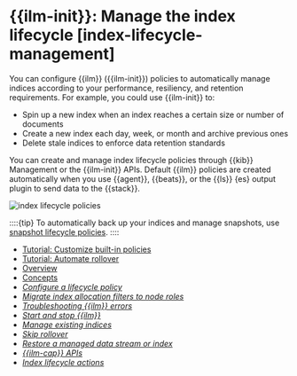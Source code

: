# {{ilm-init}}: Manage the index lifecycle [index-lifecycle-management]

You can configure {{ilm}} ({{ilm-init}}) policies to automatically manage indices according to your performance, resiliency, and retention requirements. For example, you could use {{ilm-init}} to:

* Spin up a new index when an index reaches a certain size or number of documents
* Create a new index each day, week, or month and archive previous ones
* Delete stale indices to enforce data retention standards

You can create and manage index lifecycle policies through {{kib}} Management or the {{ilm-init}} APIs. Default {{ilm}} policies are created automatically when you use {{agent}}, {{beats}}, or the {{ls}} {es} output plugin to send data to the {{stack}}.

![index lifecycle policies](../../../images/elasticsearch-reference-index-lifecycle-policies.png "")

::::{tip}
To automatically back up your indices and manage snapshots, use [snapshot lifecycle policies](../../../deploy-manage/tools/snapshot-and-restore/create-snapshots.md#automate-snapshots-slm).
::::


* [Tutorial: Customize built-in policies](../../../manage-data/lifecycle/index-lifecycle-management/tutorial-customize-built-in-policies.md)
* [Tutorial: Automate rollover](../../../manage-data/lifecycle/index-lifecycle-management/tutorial-automate-rollover.md)
* [Overview](../../../manage-data/lifecycle/index-lifecycle-management.md)
* [Concepts](../../../manage-data/lifecycle/index-lifecycle-management/concepts.md)
* [*Configure a lifecycle policy*](../../../manage-data/lifecycle/index-lifecycle-management/configure-lifecycle-policy.md)
* [*Migrate index allocation filters to node roles*](../../../manage-data/lifecycle/index-lifecycle-management/migrate-index-allocation-filters-to-node-roles.md)
* [*Troubleshooting {{ilm}} errors*](../../../troubleshoot/elasticsearch/elasticsearch-reference/index-lifecycle-management-errors.md)
* [*Start and stop {{ilm}}*](../../../manage-data/lifecycle/index-lifecycle-management/start-stop-index-lifecycle-management.md)
* [*Manage existing indices*](../../../manage-data/lifecycle/index-lifecycle-management/manage-existing-indices.md)
* [*Skip rollover*](../../../manage-data/lifecycle/index-lifecycle-management/skip-rollover.md)
* [*Restore a managed data stream or index*](../../../manage-data/lifecycle/index-lifecycle-management/restore-managed-data-stream-index.md)
* [*{{ilm-cap}} APIs*](https://www.elastic.co/docs/api/doc/elasticsearch/group/endpoint-ilm)
* [*Index lifecycle actions*](https://www.elastic.co/guide/en/elasticsearch/reference/current/ilm-actions.html)

